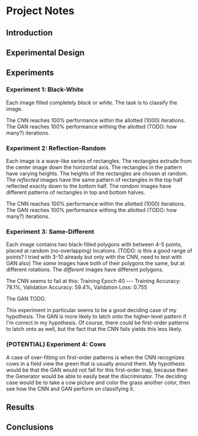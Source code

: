 # Project Notes

## Introduction

## Experimental Design

## Experiments

### Experiment 1: Black-White

Each image filled completely _black_ or _white_.
The task is to classify the image.

The CNN reaches 100% performance within the allotted (1000) iterations.
The GAN reaches 100% performance withing the allotted (TODO: how many?) iterations.

### Experiment 2: Reflection-Random

Each image is a wave-like series of rectangles.
The rectangles extrude from the center image down the horizontal axis.
The rectangles in the pattern have varying heights.
The heights of the rectangles are chosen at random.
The _reflected_ images have the same pattern of rectangles in the top half reflected exactly down to the bottom half.
The _random_ images have different patterns of rectangles in top and bottom halves.

The CNN reaches 100% performance within the allotted (1000) iterations.
The GAN reaches 100% performance withing the allotted (TODO: how many?) iterations.

### Experiment 3: Same-Different

Each image contains two black-filled polygons with between 4-5 points, placed at random (no-overlapping) locations.
(TODO: is this a good range of points? I tried with 3-10 already but only with the CNN, need to test with GAN also)
The _same_ images have both of their polygons the same, but at different rotations.
The _different_ images have different polygons.

The CNN seems to fail at this:
Training Epoch 40 --- Training Accuracy:  78.1%, Validation Accuracy:  59.4%,  Validation Loss: 0.755

The GAN TODO.

This experiment in particular seems to be a good deciding case of my hypothesis. The GAN is more likely to latch onto the higher-level pattern if I'm correct in my hypothesis.
Of course, there could be first-order patterns to latch onto as well, but the fact that the CNN fails yields this less likely.

### (POTENTIAL) Experiment 4: Cows

A case of over-fitting on first-order patterns is when the CNN recognizes cows in a field view the green that is usually around them.
My hypothesis would be that the GAN would not fall for this first-order trap, because then the Generator would be able to easily beat the discriminator.
The deciding case would be to take a cow picture and color the grass another color, then see how the CNN and GAN perform on classifying it.

## Results

## Conclusions

